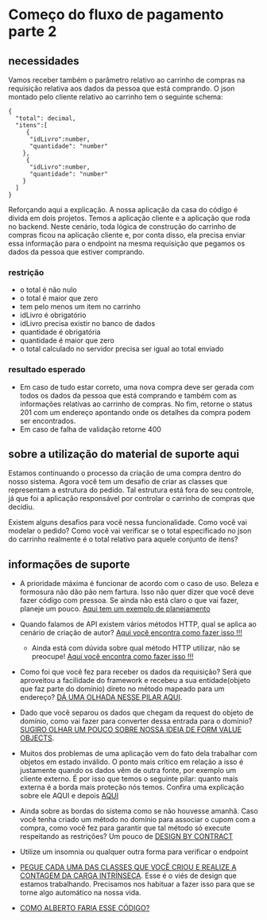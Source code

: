 # Começo do fluxo de pagamento parte 2

## necessidades

Vamos receber também o parâmetro relativo ao carrinho de compras na requisição relativa aos dados da pessoa que está comprando. O json montado pelo cliente relativo ao carrinho tem o seguinte schema:

```
{
  "total": decimal,
  "itens":[
     {
      "idLivro":number,
      "quantidade": "number"
    },
     {
      "idLivro":number,
      "quantidade": "number"
    }
  ]
}
```

Reforçando aqui a explicação. A nossa aplicação da casa do código é divida em dois projetos. Temos a aplicação cliente e a aplicação que roda no backend. Neste cenário, toda lógica de construção do carrinho de compras ficou na aplicação cliente e, por conta disso, ela precisa enviar essa informação para o endpoint na mesma requisição que pegamos os dados da pessoa que estiver comprando. 


### restrição

* o total é não nulo
* o total é maior que zero
* tem pelo menos um item no carrinho
* idLivro é obrigatório
* idLivro precisa existir no banco de dados
* quantidade é obrigatória
* quantidade é maior que zero
* o total calculado no servidor precisa ser igual ao total enviado

### resultado esperado

* Em caso de tudo estar correto, uma nova compra deve ser gerada com todos os dados da pessoa que está comprando e também com as informações relativas ao carrinho de compras. No fim, retorne o status 201 com um endereço apontando onde os detalhes da compra podem ser encontrados.
* Em caso de falha de validação retorne 400

## sobre a utilização do material de suporte aqui

Estamos continuando o processo da criação de uma com​pra dentro do nosso sistema. Agora você tem um desafio de criar as classes que representam a estrutura do pedido. Tal estrutura está fora do seu controle, já que foi a aplicação responsável por controlar o carrinho de compras que decidiu. 

Existem alguns desafios para você nessa funcionalidade. Como você vai modelar o pedido? Como você vai verificar se o total especificado no json do carrinho realmente é o total relativo para aquele conjunto de itens?

## informações de suporte

* A prioridade máxima é funcionar de acordo com o caso de uso. Beleza e formosura não dão pão nem fartura. Isso não quer dizer que você deve fazer código com pressoa. Se ainda não está claro o que vai fazer, planeje um pouco. [Aqui tem um exemplo de planejamento](../informacao_suporte/planeje-um-pouco.md)

* Quando falamos de API existem vários métodos HTTP, qual se aplica ao cenário de criação de autor? [Aqui você encontra como fazer isso !!!](../informacao_suporte/rest-methods.md)

  * Ainda está com dúvida sobre qual método HTTP utilizar, não se preocupe! [Aqui você encontra como fazer isso !!!](../informacao_suporte/rest-post.md)

* Como foi que você fez para receber os dados da requisição? Será que aproveitou a facilidade do framework e recebeu a sua entidade(objeto que faz parte do domínio) direto no método mapeado para um endereço? [DÁ UMA OLHADA NESSE PILAR AQUI](../informacao_suporte/recebe-dados-requisicao.md).  

* Dado que você separou os dados que chegam da request do objeto de domínio, como vai fazer para converter dessa entrada para o domínio? [SUGIRO OLHAR UM POUCO SOBRE NOSSA IDEIA DE FORM VALUE OBJECTS](../informacao_suporte/conversao-para-dominio.md).

* Muitos dos problemas de uma aplicação vem do fato dela trabalhar com objetos em estado inválido. O ponto mais crítico em relação a isso é justamente quando os dados vêm de outra fonte, por exemplo um cliente externo. É por isso que temos o seguinte pilar: quanto mais externa é a borda mais proteção nós temos. Confira uma explicação sobre ele AQUI e depois [AQUI](../informacao_suporte/protegemos-as-bordas.md)

* Ainda sobre as bordas do sistema como se não houvesse amanhã. Caso você tenha criado um método no domínio para associar o cupom com a compra, como você fez para garantir que tal método só execute respeitando as restrições? Um pouco de [DESIGN BY CONTRACT](https://www.youtube.com/watch?v=4_5EfnU_oGs&feature=youtu.be)

* Utilize um insomnia ou qualquer outra forma para verificar o endpoint

* [PEGUE CADA UMA DAS CLASSES QUE VOCÊ CRIOU E REALIZE A CONTAGEM DA CARGA INTRÍNSECA](../informacao-suporte-design/treino-contagem-carga-intrinseca.md). Esse é o viés de design que estamos trabalhando. Precisamos nos habituar a fazer isso para que se torne algo automático na nossa vida.

* [COMO ALBERTO FARIA ESSE CÓDIGO?](https://github.com/asouza/jornada-deveficiente-casa-do-codigo/commit/a6e2b01d0ab6e8fded4bbd6f7a01cbfb79880a05)